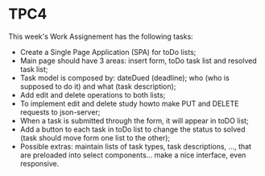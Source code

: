 # TPC4

This week's Work Assignement has the following tasks:

* Create a Single Page Application (SPA) for toDo lists;
* Main page should have 3 areas: insert form, toDo task list and resolved task list;
* Task model is composed by: dateDued (deadline); who (who is supposed to do it) and what (task description);
* Add edit and delete operations to both lists;
* To implement edit and delete study howto make PUT and DELETE requests to json-server;
* When a task is submitted through the form, it will appear in toDO list;
* Add a button to each task in toDo list to change the status to solved (task should move form one list to the other);
* Possible extras: maintain lists of task types, task descriptions, ..., that are preloaded into select components... make a nice interface, even responsive.
